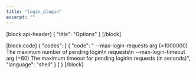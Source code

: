 ```yaml
---
title: "login_plugin"
excerpt: ""
---
```

[block:api-header]
{
  "title": "Options"
}
[/block]

[block:code]
{
  "codes": [
    {
      "code": "  --max-login-requests arg (=1000000)   The maximum number of pending login\n                                        requests\n  --max-login-timeout arg (=60)         The maximum timeout for pending login\n                                        requests (in seconds)",
      "language": "shell"
    }
  ]
}
[/block]